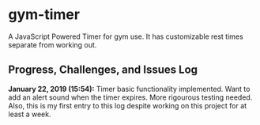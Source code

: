 # gym-timer
A JavaScript Powered Timer for gym use. It has customizable rest times separate from working out.

## Progress, Challenges, and Issues Log  
**January 22, 2019 (15:54):** Timer basic functionality implemented. Want to add an alert sound when the timer
expires. More rigourous testing needed. Also, this is my first entry to this log despite working on this project
for at least a week.